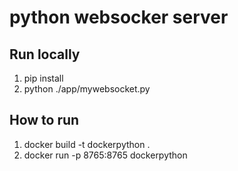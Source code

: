 # python websocker server

## Run locally
1. pip install
2. python ./app/mywebsocket.py

## How to run

1. docker build -t dockerpython .
2. docker run -p 8765:8765 dockerpython
